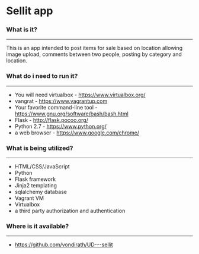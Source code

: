 # Sellit app

### What is it?
---------------
This is an app intended to post items for sale based on location allowing  
image upload, comments between two people, posting by category and location.

### What do i need to run it?
---------------
* You will need virtualbox - https://www.virtualbox.org/
* vangrat - https://www.vagrantup.com
* Your favorite command-line tool - https://www.gnu.org/software/bash/bash.html
* Flask - http://flask.pocoo.org/
* Python 2.7 - https://www.python.org/
* a web browser - https://www.google.com/chrome/

### What is being utilized?
---------------
* HTML/CSS/JavaScript
* Python
* Flask framework
* Jinja2 templating
* sqlalchemy database
* Vagrant VM
* Virtualbox
* a third party authorization and authentication

### Where is it available?
---------------
* https://github.com/vondirath/UD---sellit

